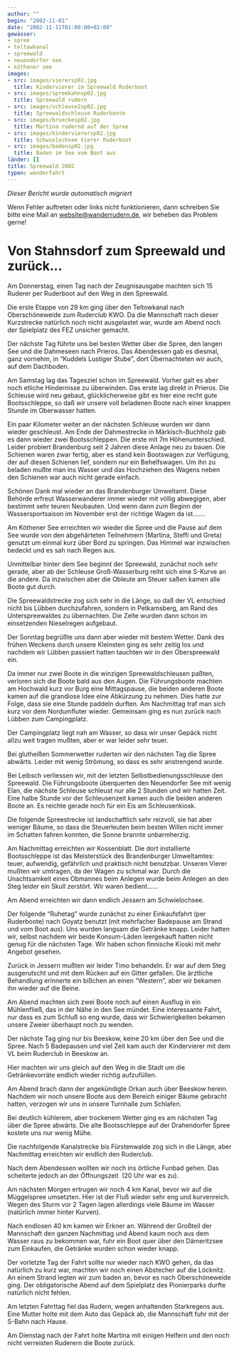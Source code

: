 ```yaml
---
author: ""
begin: "2002-11-01"
date: "2002-11-11T01:00:00+02:00"
gewässer:
- spree
- teltowkanal
- spreewald
- neuendorfer see
- köthener see
images:
- src: images/vierersp02.jpg
  title: Kindervierer im Spreewald Ruderboot
- src: images/spreekahnsp02.jpg
  title: Spreewald rudern
- src: images/schleuse2sp02.jpg
  title: Spreewaldschleuse Ruderboote
- src: images/brueckesp02.jpg
  title: Martina rudernd auf der Spree
- src: images/kindervierersp02.jpg
  title: Schwielochsee Vierer Ruderboot
- src: images/badensp02.jpg
  title: Baden im See vom Boot aus
länder: []
title: Spreewald 2002
typen: wanderfahrt
---
```



*Dieser Bericht wurde automatisch migriert*

Wenn Fehler auftreten oder links nicht funktionieren, dann schreiben Sie bitte eine Mail an website@wanderrudern.de, wir beheben das Problem gerne!



# Von Stahnsdorf zum Spreewald und zurück...


Am Donnerstag, einen Tag nach der Zeugnisausgabe machten sich 15 Ruderer per Ruderboot auf den Weg in den Spreewald.

Die erste Etappe von 29 km ging über den Teltowkanal nach Oberschöneweide zum Ruderclub KWO. Da die Mannschaft nach dieser Kurzstrecke natürlich noch nicht ausgelastet war, wurde am Abend noch der Spielplatz des FEZ unsicher gemacht.

Der nächste Tag führte uns bei besten Wetter über die Spree, den langen See und die Dahmeseen nach Prieros. Das Abendessen gab es diesmal, ganz vornehm, in “Kuddels Lustiger Stube”, dort Übernachteten wir auch, auf dem Dachboden.

Am Samstag lag das Tagesziel schon im Spreewald. Vorher galt es aber noch etliche Hindernisse zu überwinden. Das erste lag direkt in Prieros. Die Schleuse wird neu gebaut, glücklicherweise gibt es hier eine recht gute Bootsschleppe, so daß wir unsere voll beladenen Boote nach einer knappen Stunde im Oberwasser hatten.

Ein paar Kilometer weiter an der nächsten Schleuse wurden wir dann wieder geschleust. Am Ende der Dahmestrecke in Märkisch-Buchholz gab es dann wieder zwei Bootsschleppen. Die erste mit 7m Höhenunterschied. Leider probiert Brandenburg seit 2 Jahren diese Anlage neu zu bauen. Die Schienen waren zwar fertig, aber es stand kein Bootswagen zur Verfügung, der auf diesen Schienen lief, sondern nur ein Behelfswagen. Um ihn zu beladen mußte man ins Wasser und das Hochziehen des Wagens neben den Schienen war auch nicht gerade einfach.

Schönen Dank mal wieder an das Brandenburger Umweltamt. Diese Behörde erfreut Wasserwanderer immer wieder mit völlig abwegigen, aber bestimmt sehr teuren Neubauten. Und wenn dann zum Beginn der Wassersportsaison im November erst der richtige Wagen da ist.......

Am Köthener See erreichten wir wieder die Spree und die Pause auf dem See wurde von den abgehärteten Teilnehmern (Martina, Steffi und Greta) genutzt um einmal kurz über Bord zu springen. Das Himmel war inzwischen bedeckt und es sah nach Regen aus.

Unmittelbar hinter dem See beginnt der Spreewald, zunächst noch sehr gerade, aber ab der Schleuse Groß-Wasserburg reiht sich eine S-Kurve an die andere. Da inzwischen aber die Obleute am Steuer saßen kamen alle Boote gut durch.

Die Spreewaldstrecke zog sich sehr in die Länge, so daß der VL entschied nicht bis Lübben durchzufahren, sondern in Petkamsberg, am Rand des Unterspreewaldes zu übernachten. Die Zelte wurden dann schon im einsetzenden Nieselregen aufgebaut.

Der Sonntag begrüßte uns dann aber wieder mit bestem Wetter. Dank des frühen Weckens durch unsere Kleinsten ging es sehr zeitig los und nachdem wir Lübben passiert hatten tauchten wir in den Oberspreewald ein.

Da immer nur zwei Boote in die winzigen Spreewaldschleusen paßten, verloren sich die Boote bald aus den Augen. Die Führungsboote machten am Hochwald kurz vor Burg eine Mittagspause, die beiden anderen Boote kamen auf die grandiose Idee eine Abkürzung zu nehmen. Dies hatte zur Folge, dass sie eine Stunde paddeln durften. Am Nachmittag traf man sich kurz vor dem Nordumfluter wieder. Gemeinsam ging es nun zurück nach Lübben zum Campingplatz.

Der Campingplatz liegt nah am Wasser, so dass wir unser Gepäck nicht allzu weit tragen mußten, aber er war leider sehr teuer.

Bei glutheißen Sommerwetter ruderten wir den nächsten Tag die Spree abwärts. Leider mit wenig Strömung, so dass es sehr anstrengend wurde.

Bei Leibsch verliessen wir, mit der letzten Selbstbedienungsschleuse den Spreewald. Die Führungsboote überquerten den Neuendorfer See mit wenig Elan, die nächste Schleuse schleust nur alle 2 Stunden und wir hatten Zeit. Eine halbe Stunde vor der Schleusenzeit kamen auch die beiden anderen Boote an. Es reichte gerade noch für ein Eis am Schleusenkiosk.

Die folgende Spreestrecke ist landschaftlich sehr reizvoll, sie hat aber weniger Bäume, so dass die Steuerleuten beim besten Willen nicht immer im Schatten fahren konnten, die Sonne brannte unbarmherzig.

Am Nachmittag erreichten wir Kossenblatt. Die dort installierte Bootsschleppe ist das Meisterstück des Brandenburger Umweltamtes: teuer, aufwendig, gefährlich und praktisch nicht benutzbar. Unseren Vierer mußten wir umtragen, da der Wagen zu schmal war. Durch die Unachtsamkeit eines Obmannes beim Anlegen wurde beim Anlegen an den Steg leider ein Skull zerstört. Wir waren bedient......

Am Abend erreichten wir dann endlich Jessern am Schwielochsee.

Der folgende “Ruhetag” wurde zunächst zu einer Einkaufsfahrt (per Ruderboote) nach Goyatz benutzt (mit mehrfacher Badepause am Strand und vom Boot aus). Uns wurden langsam die Getränke knapp. Leider hatten wir, selbst nachdem wir beide Konsum-Läden leergekauft hatten nicht genug für die nächsten Tage. Wir haben schon finnische Kioski mit mehr Angebot gesehen.

Zurück in Jessern mußten wir leider Timo behandeln. Er war auf dem Steg ausgerutscht und mit dem Rücken auf ein Gitter gefallen. Die ärztliche Behandlung erinnerte ein bißchen an einen “Western”, aber wir bekamen ihn wieder auf die Beine.

Am Abend machten sich zwei Boote noch auf einen Ausflug in ein Mühlenfließ, das in der Nähe in den See mündet. Eine interessante Fahrt, nur dass es zum Schluß so eng wurde, dass wir Schwierigkeiten bekamen unsere Zweier überhaupt noch zu wenden.

Der nächste Tag ging nur bis Beeskow, keine 20 km über den See und die Spree. Nach 5 Badepausen und viel Zeit kam auch der Kindervierer mit dem VL beim Ruderclub in Beeskow an.

Hier machten wir uns gleich auf den Weg in die Stadt um die Getränkevorräte endlich wieder richtig aufzufüllen.

Am Abend brach dann der angekündigte Orkan auch über Beeskow herein. Nachdem wir noch unsere Boote aus dem Bereich einiger Bäume gebracht hatten, verzogen wir uns in unsere Turnhalle zum Schlafen.

Bei deutlich kühlerem, aber trockenem Wetter ging es am nächsten Tag über die Spree abwärts. Die alte Bootsschleppe auf der Drahendorfer Spree kostete uns nur wenig Mühe.

Die nachfolgende Kanalstrecke bis Fürstenwalde zog sich in die Länge, aber Nachmittag erreichten wir endlich den Ruderclub.

Nach dem Abendessen wollten wir noch ins örtliche Funbad gehen. Das scheiterte jedoch an der Öffnungszeit  (20 Uhr war es zu).

Am nächsten Morgen ertrugen wir noch 4 km Kanal, bevor wir auf die Müggelspree umsetzten. Hier ist der Fluß wieder sehr eng und kurvenreich. Wegen des Sturm vor 2 Tagen lagen allerdings viele Bäume im Wasser (natürlich immer hinter Kurven).

Nach endlosen 40 km kamen wir Erkner an. Während der Großteil der Mannschaft den ganzen Nachmittag und Abend kaum noch aus dem Wasser raus zu bekommen war, fuhr ein Boot quer über den Dämeritzsee zum Einkaufen, die Getränke wurden schon wieder knapp.

Der vorletzte Tag der Fahrt sollte nur wieder nach KWO gehen, da das natürlich zu kurz war, machten wir noch einen Abstecher auf die Löcknitz. An einem Strand legten wir zum baden an, bevor es nach Oberschöneweide ging. Der obligatorische Abend auf dem Spielplatz des Pionierparks durfte natürlich nicht fehlen.

Am letzten Fahrttag fiel das Rudern, wegen anhaltenden Starkregens aus. Eine Mutter holte mit dem Auto das Gepäck ab, die Mannschaft fuhr mit der S-Bahn nach Hause.

Am Dienstag nach der Fahrt holte Martina mit einigen Helfern und den noch nicht verreisten Ruderern die Boote zurück.
